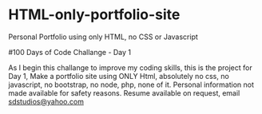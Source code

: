 # HTML-only-portfolio-site
 Personal Portfolio using only HTML, no CSS or Javascript
 
 #100 Days of Code Challange - Day 1
 
 As I begin this challange to improve my coding skills, this is the project for Day 1, Make a portfolio site using ONLY Html, absolutely no css, no javascript, no bootstrap, no node, php, none of it. Personal information not made available for safety reasons. Resume available on request, email sdstudios@yahoo.com
